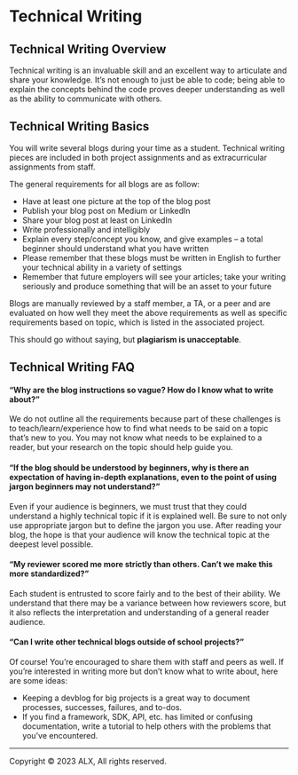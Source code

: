 Technical Writing
=================

Technical Writing Overview
--------------------------

Technical writing is an invaluable skill and an excellent way to articulate and share your knowledge. It’s not enough to just be able to code; being able to explain the concepts behind the code proves deeper understanding as well as the ability to communicate with others.

Technical Writing Basics
------------------------

You will write several blogs during your time as a student. Technical writing pieces are included in both project assignments and as extracurricular assignments from staff.

The general requirements for all blogs are as follow:

*   Have at least one picture at the top of the blog post
*   Publish your blog post on Medium or LinkedIn
*   Share your blog post at least on LinkedIn
*   Write professionally and intelligibly
*   Explain every step/concept you know, and give examples – a total beginner should understand what you have written
*   Please remember that these blogs must be written in English to further your technical ability in a variety of settings
*   Remember that future employers will see your articles; take your writing seriously and produce something that will be an asset to your future

Blogs are manually reviewed by a staff member, a TA, or a peer and are evaluated on how well they meet the above requirements as well as specific requirements based on topic, which is listed in the associated project.

This should go without saying, but **plagiarism is unacceptable**.

Technical Writing FAQ
---------------------

#### “Why are the blog instructions so vague? How do I know what to write about?”

We do not outline all the requirements because part of these challenges is to teach/learn/experience how to find what needs to be said on a topic that’s new to you. You may not know what needs to be explained to a reader, but your research on the topic should help guide you.

#### “If the blog should be understood by beginners, why is there an expectation of having in-depth explanations, even to the point of using jargon beginners may not understand?”

Even if your audience is beginners, we must trust that they could understand a highly technical topic if it is explained well. Be sure to not only use appropriate jargon but to define the jargon you use. After reading your blog, the hope is that your audience will know the technical topic at the deepest level possible.

#### “My reviewer scored me more strictly than others. Can’t we make this more standardized?”

Each student is entrusted to score fairly and to the best of their ability. We understand that there may be a variance between how reviewers score, but it also reflects the interpretation and understanding of a general reader audience.

#### “Can I write other technical blogs outside of school projects?”

Of course! You’re encouraged to share them with staff and peers as well. If you’re interested in writing more but don’t know what to write about, here are some ideas:

*   Keeping a devblog for big projects is a great way to document processes, successes, failures, and to-dos.
*   If you find a framework, SDK, API, etc. has limited or confusing documentation, write a tutorial to help others with the problems that you’ve encountered.

---

Copyright © 2023 ALX, All rights reserved.
